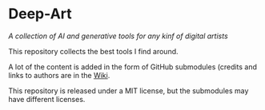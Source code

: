 # Deep-Art
_A collection of AI and generative tools for any kinf of digital artists_

This repository collects the best tools I find around.

A lot of the content is added in the form of GitHub submodules (credits and links to authors are in the [Wiki](https://github.com/davideriboli/Deep-Art/wiki).

This repository is released under a MIT license, but the submodules may have different licenses.
